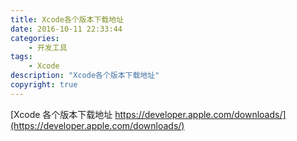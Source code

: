```yaml
---
title: Xcode各个版本下载地址
date: 2016-10-11 22:33:44
categories:
	- 开发工具
tags:
	- Xcode
description: "Xcode各个版本下载地址"
copyright: true
---
```


[Xcode 各个版本下载地址 https://developer.apple.com/downloads/](https://developer.apple.com/downloads/)

 


